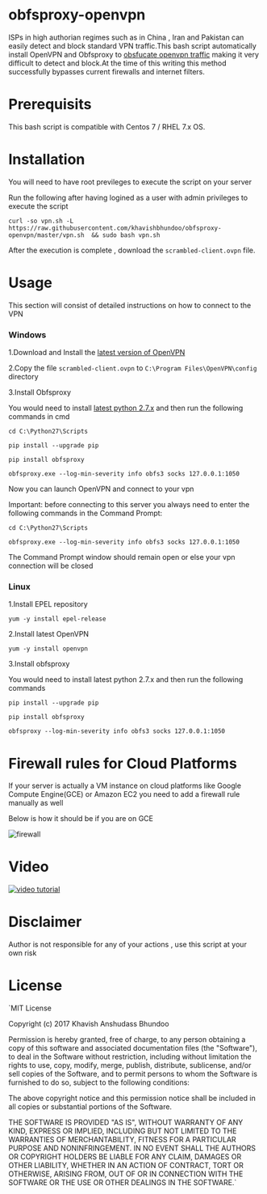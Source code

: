 # obfsproxy-openvpn
ISPs in high authorian regimes such as in China , Iran and Pakistan can easily detect and block standard VPN traffic.This bash script automatically install OpenVPN and  Obfsproxy to [obsfucate openvpn traffic](https://community.openvpn.net/openvpn/wiki/TrafficObfuscation) making it very difficult to detect and block.At the time of this writing this method successfully bypasses current firewalls and internet filters.

# Prerequisits
This bash script is compatible with Centos 7 / RHEL 7.x OS. 

# Installation

You will need to have root previleges to execute the script on your server

Run the following after having logined as a user with admin privileges to execute the script

`curl -so vpn.sh -L  https://raw.githubusercontent.com/khavishbhundoo/obfsproxy-openvpn/master/vpn.sh  && sudo bash vpn.sh`


After the execution is complete , download the `scrambled-client.ovpn` file.

# Usage
This section will consist of detailed instructions on how to connect to the VPN 

### Windows
1.Download and Install the [latest version of OpenVPN](https://openvpn.net/index.php/open-source/downloads.html)

2.Copy the file `scrambled-client.ovpn` to `C:\Program Files\OpenVPN\config` directory

3.Install Obfsproxy

You would need to install [latest python 2.7.x](https://www.python.org/downloads/) and then run the following commands in cmd

`cd C:\Python27\Scripts` 

`pip install --upgrade pip` 

`pip install obfsproxy` 

`obfsproxy.exe --log-min-severity info obfs3 socks 127.0.0.1:1050`

Now you can launch OpenVPN and connect to your vpn

Important: before connecting to this server you always need to enter the following commands in the Command Prompt:

`cd C:\Python27\Scripts`

`obfsproxy.exe --log-min-severity info obfs3 socks 127.0.0.1:1050`

The Command Prompt window should remain open or else your vpn connection will be closed

### Linux

1.Install EPEL repository

`yum -y install epel-release`

2.Install latest OpenVPN

`yum -y install openvpn` 

3.Install obfsproxy

You would need to install latest python 2.7.x and then run the following commands

`pip install --upgrade pip` 

`pip install obfsproxy` 
 
`obfsproxy --log-min-severity info obfs3 socks 127.0.0.1:1050`

# Firewall rules for Cloud Platforms

If your server is actually a VM instance on cloud platforms like Google Compute Engine(GCE) or Amazon EC2 you need to add a firewall rule manually as well

Below is how it should be if you are on GCE

![firewall](https://github.com/khavishbhundoo/obfsproxy-openvpn/blob/master/firewalld.png)

# Video
[![video tutorial](https://img.youtube.com/vi/BNcowGTHHDI/0.jpg)](https://www.youtube.com/watch?v=BNcowGTHHDI)


# Disclaimer
Author is not responsible for any of your actions , use this script at your own risk

# License
`MIT License

Copyright (c) 2017 Khavish Anshudass Bhundoo

Permission is hereby granted, free of charge, to any person obtaining a copy
of this software and associated documentation files (the "Software"), to deal
in the Software without restriction, including without limitation the rights
to use, copy, modify, merge, publish, distribute, sublicense, and/or sell
copies of the Software, and to permit persons to whom the Software is
furnished to do so, subject to the following conditions:

The above copyright notice and this permission notice shall be included in all
copies or substantial portions of the Software.

THE SOFTWARE IS PROVIDED "AS IS", WITHOUT WARRANTY OF ANY KIND, EXPRESS OR
IMPLIED, INCLUDING BUT NOT LIMITED TO THE WARRANTIES OF MERCHANTABILITY,
FITNESS FOR A PARTICULAR PURPOSE AND NONINFRINGEMENT. IN NO EVENT SHALL THE
AUTHORS OR COPYRIGHT HOLDERS BE LIABLE FOR ANY CLAIM, DAMAGES OR OTHER
LIABILITY, WHETHER IN AN ACTION OF CONTRACT, TORT OR OTHERWISE, ARISING FROM,
OUT OF OR IN CONNECTION WITH THE SOFTWARE OR THE USE OR OTHER DEALINGS IN THE
SOFTWARE.`
